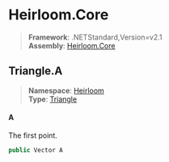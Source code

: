 # Heirloom.Core

> **Framework**: .NETStandard,Version=v2.1  
> **Assembly**: [Heirloom.Core][0]  

## Triangle.A

> **Namespace**: [Heirloom][0]  
> **Type**: [Triangle][1]  

#### A

The first point.

```cs
public Vector A
```

[0]: ../Heirloom.Core.md
[1]: Heirloom.Triangle.md
